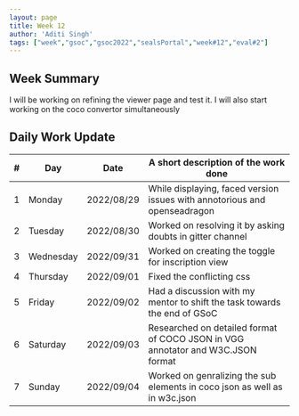 ```yaml
---
layout: page
title: Week 12
author: 'Aditi Singh'
tags: ["week","gsoc","gsoc2022","sealsPortal","week#12","eval#2"]
---
```


## Week Summary
I will be working on refining the viewer page and test it. I will also start working on the coco convertor simultaneously

## Daily Work Update

|\#|Day|Date|A short description of the work done|  
|---	|---	|---	|---	|  
|1   	| Monday 	|   2022/08/29	|  While displaying, faced version issues with annotorious and openseadragon|  
|2   	| Tuesday  	|   2022/08/30	| Worked on resolving it by asking doubts in gitter channel	|  
|3   	| Wednesday |  2022/09/31 	| Worked on creating the toggle for inscription view |  
|4   	| Thursday  |   2022/09/01	|  Fixed the conflicting css |  
|5   	| Friday  	|   2022/09/02	|  Had a discussion with my mentor to shift the task towards the end of GSoC |  
|6   	| Saturday  |  2022/09/03 | Researched on detailed format of COCO JSON in VGG annotator and W3C.JSON format |  
|7   	| Sunday  	|   2022/09/04	| Worked on genralizing the sub elements in coco json as well as in w3c.json |  
